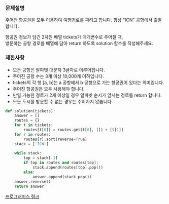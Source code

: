 ### 문제설명
주어진 항공권을 모두 이용하여 여행경로를 짜려고 합니다. 항상 "ICN" 공항에서 출발합니다.

항공권 정보가 담긴 2차원 배열 tickets가 매개변수로 주어질 때,  
방문하는 공항 경로를 배열에 담아 return 하도록 solution 함수를 작성해주세요. 

### 제한사항
* 모든 공항은 알파벳 대문자 3글자로 이루어집니다.
* 주어진 공항 수는 3개 이상 10,000개 이하입니다.
* tickets의 각 행 [a, b]는 a 공항에서 b 공항으로 가는 항공권이 있다는 의미입니다.
* 주어진 항공권은 모두 사용해야 합니다.
* 만일 가능한 경로가 2개 이상일 경우 알파벳 순서가 앞서는 경로를 return 합니다.
* 모든 도시를 방문할 수 없는 경우는 주어지지 않습니다.

```python
def solution(tickets):
    answer = []
    routes = {}
    for t in tickets:
        routes[t[0]] = routes.get(t[0], []) + [t[1]]
    for r in routes:
        routes[r].sort(reverse=True)
    stack = ['ICN']
    
    while stack:
        top = stack[-1]
        if top in routes and routes[top]:
            stack.append(routes[top].pop())
        else:
            answer.append(stack.pop())
    answer.reverse()
    return answer
```

[프로그래머스 링크](https://programmers.co.kr/learn/courses/30/lessons/43164?language=python3)
